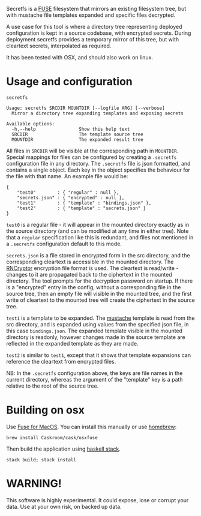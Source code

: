 Secretfs is a [FUSE][] filesystem that mirrors an existing filesystem
tree, but with mustache file templates expanded and specific files
decrypted.

A use case for this tool is where a directory tree representing
deployed configuration is kept in a source codebase, with
encrypted secrets. During deployment secretfs provides a temporary
mirror of this tree, but with cleartext secrets, interpolated as
required.

It has been tested with OSX, and should also work on linux.

# Usage and configuration

```
secretfs

Usage: secretfs SRCDIR MOUNTDIR [--logfile ARG] [--verbose]
  Mirror a directory tree expanding templates and exposing secrets

Available options:
  -h,--help                Show this help text
  SRCDIR                   The template source tree
  MOUNTDIR                 The expanded result tree
```

All files in `SRCDIR` will be visible at the corresponding path in
`MOUNTDIR`. Special mappings for files can be configured by creating
a `.secretfs` configuration file in any directory. The `.secretfs`
file is json formatted, and contains a single object. Each key in the
object specifies the behaviour for the file with that name.
An example file would be:

```
{
    "test0"        : { "regular" : null },
    "secrets.json" : { "encrypted" : null },
    "test1"        : { "template" : "bindings.json" },
    "test2"        : { "template" : "secrets.json" }
}
```

`test0` is a regular file - it will appear in the mounted directory
exactly as in the source directory (and can be modified at any time in
either tree). Note that a `regular` specification like this is
redundant, and files not mentioned in a `.secretfs` configuration
default to this mode.

`secrets.json` is a file stored in encrypted form in the src
directory, and the corresponding cleartext is accessible in the
mounted directory. The [RNCryptor][] encryption file format is
used. The cleartext is read/write - changes to it are propagated back
to the ciphertext in the mounted directory. The tool prompts for the
decryption password on startup. If there is a "encrypted" entry in the
config, without a corresponding file in the source tree, then an empty
file will visible in the mounted tree, and the first write of
cleartext to the mounted tree will create the ciphertext in the source
tree.

`test1` is a template to be expanded. The [mustache][] template is
read from the src directory, and is expanded using values from the
specified json file, in this case `bindings.json`. The expanded
template visible in the mounted directory is readonly, however changes
made in the source template are reflected in the expanded template as
they are made.

`test2` is similar to `test1`, except that it shows that template
expansions can reference the cleartext from encrypted files.

NB: In the `.secretfs` configuration above, the keys are file names in
the current directory, whereas the argument of the "template" key
is a path relative to the root of the source tree.


# Building on osx

Use [Fuse for MacOS][osxfuse]. You can install this manually or use
[homebrew][]:

```
brew install Caskroom/cask/osxfuse
```

Then build the application using [haskell stack][stack].

```
stack build; stack install
```

[RNCryptor]:http://rncryptor.github.io/
[FUSE]:https://en.wikipedia.org/wiki/Filesystem_in_Userspace
[mustache]:https://mustache.github.io/mustache.5.html
[osxfuse]:https://osxfuse.github.io/
[homebrew]:http://brew.sh/
[stack]:https://docs.haskellstack.org/en/stable/README/

# WARNING!

This software is highly experimental. It could expose, lose or corrupt your
data. Use at your own risk, on backed up data.
